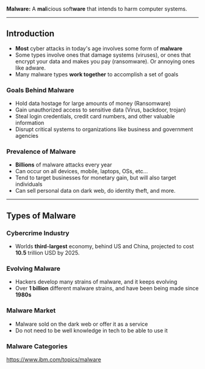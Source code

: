 **Malware:** A **mal**icious soft**ware** that intends to harm computer systems.
- - -
## Introduction
- **Most** cyber attacks in today's age involves some form of **malware**
- Some types involve ones that damage systems (viruses), or ones that encrypt your data and makes you pay (ransomware). Or annoying ones like adware.
- Many malware types **work together** to accomplish a set of goals
### Goals Behind Malware
- Hold data hostage for large amounts of money (Ransomware)
- Gain unauthorized access to sensitive data (Virus, backdoor, trojan)
- Steal login credentials, credit card numbers, and other valuable information
- Disrupt critical systems to organizations like business and government agencies
### Prevalence of Malware
- **Billions** of malware attacks every year
- Can occur on all devices, mobile, laptops, OSs, etc...
- Tend to target businesses for monetary gain, but will also target individuals
- Can sell personal data on dark web, do identity theft, and more.
- - - 
## Types of Malware
### Cybercrime Industry
- Worlds **third-largest** economy, behind US and China, projected to cost **10.5** trillion USD by 2025.
### Evolving Malware
- Hackers develop many strains of malware, and it keeps evolving 
- Over **1 billion** different malware strains, and have been being made since **1980s**
### Malware Market 
- Malware sold on the dark web or offer it as a service
- Do not need to be well knowledge in tech to be able to use it 
### Malware Categories
https://www.ibm.com/topics/malware